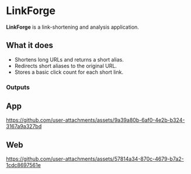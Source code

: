 # LinkForge 

**LinkForge** is a link-shortening and analysis application.

## What it does
- Shortens long URLs and returns a short alias.  
- Redirects short aliases to the original URL.  
- Stores a basic click count for each short link.

### Outputs

## App


https://github.com/user-attachments/assets/9a39a80b-6af0-4e2b-b324-3167a9a327bd



## Web



https://github.com/user-attachments/assets/57814a34-870c-4679-b7a2-1cdc8697561e



















